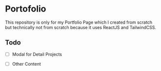 # Portofolio

This repository is only for my Portfolio Page which I created from scratch but technically not from scratch because it uses ReactJS and TailwindCSS.

## Todo

* [ ] Modal for Detail Projects
* [ ] Other Content
  
